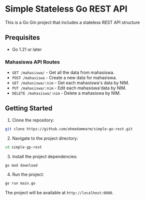 # Simple Stateless Go REST API

This is a Go Gin project that includes a stateless REST API structure

## Prequisites

- Go 1.21 or later


### Mahasiswa API Routes

- `GET /mahasiswa/` - Get all the data from mahasiswa.
- `POST /mahasiswa` - Create a new data for mahasiswa.
- `GET /mahasiswa/:nim` - Get each mahasiswa's data by NIM.
- `PUT /mahasiswa/:nim` - Edit each mahasiswa'data by NIM.
- `DELETE /mahasiswa/:nim` - Delete a mahasiswa by NIM.

## Getting Started
1. Clone the repository:

```sh
git clone https://github.com/ahmadammarm/simple-go-rest.git
```

2. Navigate to the project directory:

```sh
cd simple-gp-rest
```

3. Install the project dependencies:

```sh
go mod download
```

4. Run the project:

```sh
go run main.go
```



The project will be available at `http://localhost:8080`.

